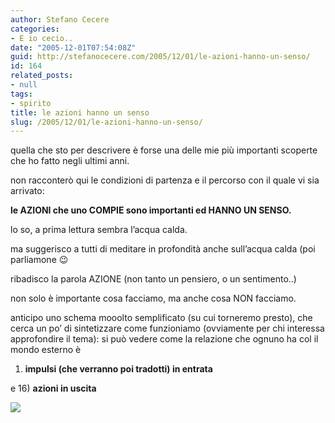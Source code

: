 ```yaml
---
author: Stefano Cecere
categories:
- E io cecio..
date: "2005-12-01T07:54:08Z"
guid: http://stefanocecere.com/2005/12/01/le-azioni-hanno-un-senso/
id: 164
related_posts:
- null
tags:
- spirito
title: le azioni hanno un senso
slug: /2005/12/01/le-azioni-hanno-un-senso/
---
```


<img src='/wp-content/direzione.jpg' alt='' align='left' />quella che sto per descrivere è forse una delle mie più importanti scoperte che ho fatto negli ultimi anni.
  
non racconterò qui le condizioni di partenza e il percorso con il quale vi sia arrivato:

**le AZIONI che uno COMPIE sono importanti ed HANNO UN SENSO.**

lo so, a prima lettura sembra l’acqua calda.
  
ma suggerisco a tutti di meditare in profondità anche sull’acqua calda (poi parliamone 😉
  
ribadisco la parola AZIONE (non tanto un pensiero, o un sentimento..)

non solo è importante cosa facciamo, ma anche cosa NON facciamo.

anticipo uno schema mooolto semplificato (su cui torneremo presto), che cerca un po&#8217; di sintetizzare come funzioniamo (ovviamente per chi interessa approfondire il tema): si può vedere come la relazione che ognuno ha col il mondo esterno è
  
1) **impulsi (che verranno poi tradotti) in entrata**
  
e 16) **azioni in uscita**

![](/wp-content/shema_coscienza.jpg)
